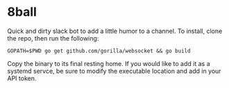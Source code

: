 8ball
=====

Quick and dirty slack bot to add a little humor to a channel.  To install,
clone the repo, then run the following:

    GOPATH=$PWD go get github.com/gorilla/websocket && go build

Copy the binary to its final resting home.  If you would like to add it as a
systemd servce, be sure to modify the executable location and add in your API
token.